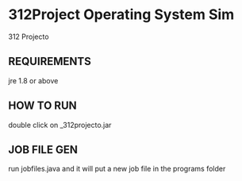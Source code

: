 # 312Project Operating System Sim
312 Projecto
## REQUIREMENTS
jre 1.8 or above
## HOW TO RUN
double click on _312projecto.jar

## JOB FILE GEN
run jobfiles.java and it will put a new job file in the programs folder

